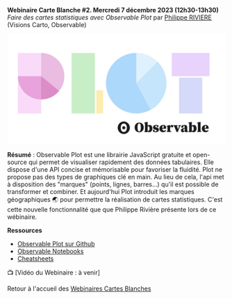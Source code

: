 **Webinaire Carte Blanche #2. Mercredi 7 décembre 2023 (12h30-13h30)**
_Faire des cartes statistiques avec Observable Plot_ par [Philippe RIVIERE](https://observablehq.com/@fil) (Visions Carto, Observable) </br>

![image](obsplot.jpeg)

**Résumé** : Observable Plot est une librairie JavaScript gratuite et open-source qui permet de visualiser rapidement des données tabulaires. Elle dispose d'une API concise et mémorisable pour favoriser la fluidité. Plot ne propose pas des types de graphiques clé en main. Au lieu de cela, l'api met à disposition des "marques" (points, lignes, barres...) qu'il est possible de transformer et combiner. Et aujourd'hui Plot introduit les marques géographiques 🌏 pour permettre la réalisation de cartes statistiques. C'est cette nouvelle fonctionnalité que que Philippe Rivière présente lors de ce wébinaire.


**Ressources** </br>
- [Observable Plot sur Github](https://github.com/observablehq/plot)</br>
- [Observable Notebooks](https://observablehq.com/collection/@observablehq/plot)</br>
- [Cheatsheets](https://observablehq.com/collection/@observablehq/plot-cheatsheets)</br>

📺 [Vidéo du Webinaire : à venir] </br>



Retour à l'accueil des [Webinaires Cartes Blanches](https://github.com/magisAR9/webinaires)
